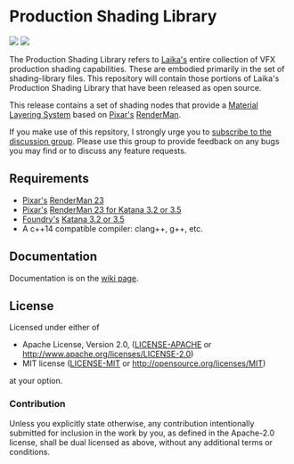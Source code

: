 # Production Shading Library

[![](https://img.shields.io/badge/License-Apache%202.0-blue.svg)](LICENSE-APACHE)
[![](https://img.shields.io/badge/License-MIT-blue.svg)](LICENSE-MIT)

The Production Shading Library refers to [Laika's](https://www.laika.com) entire collection of VFX production shading capabilities. These are embodied primarily in the set of shading-library files. This repository will contain those portions of Laika's Production Shading Library that have been released as open source.

This release contains a set of shading nodes that provide a [Material Layering System](https://github.com/LaikaStudios/shading-library/wiki/Material-Layering-System) based on [Pixar's](https://www.pixar.com) [RenderMan](https://renderman.pixar.com/product).

If you make use of this repsitory, I strongly urge you to [subscribe to the discussion group](https://groups.google.com/group/laikastudios-shading-library). Please use this group to provide feedback on any bugs you may find or to discuss any feature requests.

## Requirements
* [Pixar's](https://www.pixar.com) [RenderMan 23](https://rmanwiki.pixar.com/display/REN23/RenderMan)
* [Pixar's](https://www.pixar.com) [RenderMan 23 for Katana 3.2 or 3.5](https://rmanwiki.pixar.com/display/RFK23/RenderMan+23+for+Katana)
* [Foundry's](https://www.foundry.com) [Katana 3.2 or 3.5](https://www.foundry.com/products/katana)
* A c++14 compatible compiler: clang++, g++, etc.

## Documentation
Documentation is on the [wiki page](https://github.com/LaikaStudios/shading-library/wiki).

## License
Licensed under either of

 * Apache License, Version 2.0, ([LICENSE-APACHE](LICENSE-APACHE) or http://www.apache.org/licenses/LICENSE-2.0)
 * MIT license ([LICENSE-MIT](LICENSE-MIT) or http://opensource.org/licenses/MIT)

at your option.

### Contribution
Unless you explicitly state otherwise, any contribution intentionally submitted
for inclusion in the work by you, as defined in the Apache-2.0 license, shall be dual licensed as above, without any
additional terms or conditions.

